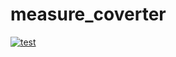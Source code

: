 # measure_coverter

[![test](https://github.com/Vera-Evdokimova/measure_coverter/blob/main/.github/workflows/test.yml/badge.svg)](https://github.com/Vera-Evdokimova/measure_coverter/blob/main/.github/workflows/test.yml)
